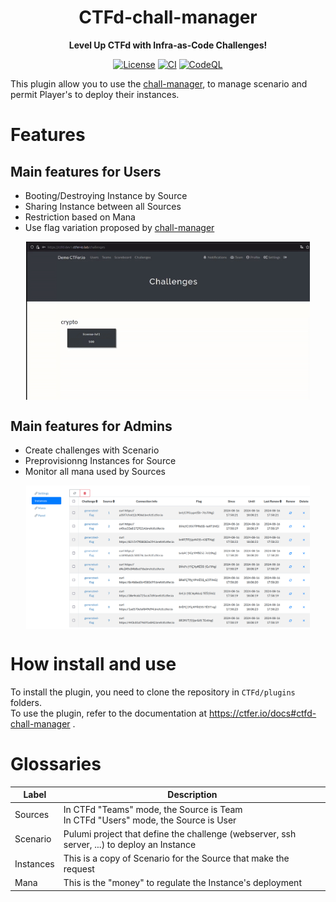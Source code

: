 <div align="center">
<h1>CTFd-chall-manager</h1>
<p><b>Level Up CTFd with Infra-as-Code Challenges!</b><p>
<a href=""><img src="https://img.shields.io/github/license/ctfer-io/ctfd-chall-manager?style=for-the-badge" alt="License"></a>
<a href="https://github.com/ctfer-io/ctfd-chall-manager/actions?query=workflow%3Aci+"><img src="https://img.shields.io/github/actions/workflow/status/ctfer-io/ctfd-chall-manager/ci.yml?style=for-the-badge&label=CI" alt="CI"></a>
	<a href="https://github.com/ctfer-io/ctfd-chall-manager/actions/workflows/codeql-analysis.yml"><img src="https://img.shields.io/github/actions/workflow/status/ctfer-io/ctfd-chall-manager/codeql-analysis.yml?style=for-the-badge&label=CodeQL" alt="CodeQL"></a>
</div>

This plugin allow you to use the [chall-manager](https://github.com/ctfer-io/chall-manager), to manage scenario and permit Player's to deploy their instances.

# Features
## Main features for Users
- Booting/Destroying Instance by Source
- Sharing Instance between all Sources
- Restriction based on Mana
- Use flag variation proposed by [chall-manager](https://github.com/ctfer-io/chall-manager)

<img style="width: 90%; display: block; margin: auto; box-sizing: border-box;" src="./img/boot_instance.gif"/>

## Main features for Admins
- Create challenges with Scenario
- Preprovisionng Instances for Source
- Monitor all mana used by Sources

<img style="width: 90%; display: block; margin: auto; box-sizing: border-box;" src="./img/flags.png"/>

# How install and use
To install the plugin, you need to clone the repository in `CTFd/plugins` folders. <br>
To use the plugin, refer to the documentation at https://ctfer.io/docs#ctfd-chall-manager .

# Glossaries

| Label    | Description                                                                                 |
|----------|---------------------------------------------------------------------------------------------|
| Sources  | In CTFd "Teams" mode, the Source is Team <br>In CTFd "Users" mode, the Source is User       |
| Scenario | Pulumi project that define the challenge (webserver, ssh server, ...) to deploy an Instance |
| Instances| This is a copy of Scenario for the Source that make the request                             |
| Mana     | This is the "money" to regulate the Instance's deployment                                   |

